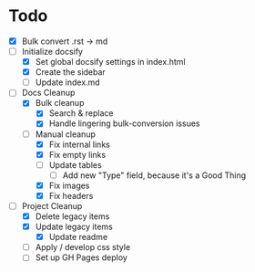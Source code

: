 # Todo

- [x] Bulk convert .rst -> md
- [ ] Initialize docsify
  - [x] Set global docsify settings in index.html
  - [x] Create the sidebar
  - [ ] Update index.md
- [ ] Docs Cleanup
  - [x] Bulk cleanup
    - [x] Search & replace
    - [x] Handle lingering bulk-conversion issues
  - [ ] Manual cleanup
    - [x] Fix internal links
    - [x] Fix empty links
    - [ ] Update tables
      - [ ] Add new "Type" field, because it's a Good Thing
    - [x] Fix images
    - [x] Fix headers
- [ ] Project Cleanup
  - [x] Delete legacy items
  - [x] Update legacy items
    - [x] Update readme
  - [ ] Apply / develop css style
  - [ ] Set up GH Pages deploy
